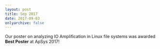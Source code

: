 ```yaml
---
layout: post
title: Sep 2017
date: 2017-09-03
onlyarchive: false
---
```

Our poster on analyzing IO Amplification in Linux file systems was awarded **Best Poster** at ApSys 2017!